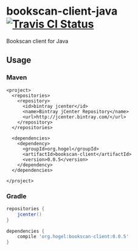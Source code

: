 # bookscan-client-java [![Travis CI Status](https://travis-ci.org/hogelog/bookscan-client-java.svg)](https://travis-ci.org/hogelog/bookscan-client-java)

Bookscan client for Java

## Usage
### Maven
```pom
<project>
  <repositories>
    <repository>
      <id>bintray jcenter</id>
      <name>Bintray jCenter Repository</name>
      <url>http://jcenter.bintray.com/</url>
    </repository>
  </repositories>

  <dependencies>
    <dependency>
      <groupId>org.hogel</groupId>
      <artifactId>bookscan-client</artifactId>
      <version>0.0.5</version>
    </dependency>
  </dependencies>

</project>
```

### Gradle

```gradle
repositories {
    jcenter()
}

dependencies {
    compile 'org.hogel:bookscan-client:0.0.5'
}
```

